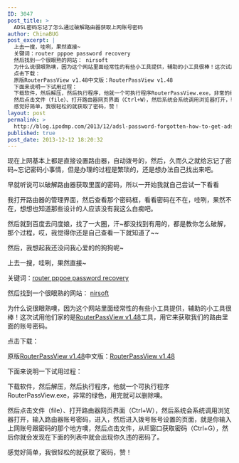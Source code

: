 ```yaml
---
ID: 3047
post_title: >
  ADSL密码忘记了怎么通过破解路由器获取上网账号密码
author: ChinaBUG
post_excerpt: |
  上去一搜，哇咧，果然直接~
  关键词：router pppoe password recovery
  然后找到一个很眼熟的网站： nirsoft
  为什么说很眼熟噢，因为这个网站里面经常性的有些小工具提供，辅助的小工具很棒！这次试用他们家的是RouterPassView v1.48工具，用它来获取我们的路由里面的账号密码。
  点击下载：
  原版RouterPassView v1.48中文版：RouterPassView v1.48
  下面来说明一下试用过程：
  下载软件，然后解压，然后执行程序，他就一个可执行程序RouterPassView.exe，非常的绿色，用完就可以删除噢。
  然后点击文件（file）、打开路由器网页界面（Ctrl+W），然后系统会系统调用浏览器打开，输入路由器账号密码，进入，然后进入拨号账号设置的页面，就是你输入上网账号跟密码的那个地方噢，然后点击文件，从IE窗口获取密码（Ctrl+G），然后你就会发现在下面的列表中就会出现你久违的密码了。
  感觉好简单，我很轻松的就获取了密码，赞！
layout: post
permalink: >
  http://blog.ipodmp.com/2013/12/adsl-password-forgotten-how-to-get-adsl-internet-account-password-by-cracking-router.html
published: true
post_date: 2013-12-12 18:20:32
---
```

现在上网基本上都是直接设置路由器，自动拨号的，然后，久而久之就给忘记了密码~忘记密码小事情，但是办理的过程是繁琐的，还是想办法自己找出来吧。

早就听说可以破解路由器获取里面的密码，所以一开始我就自己尝试一下看看

我打开路由器的管理界面，然后查看那个密码框，看看密码在不在，哇咧，果然不在，想想也知道那些设计的人应该没有我这么白痴吧。

然后就到百度去问度娘，找了一大圈，汗~都没找到有用的，都是教你怎么破解，那个过程，哎，我觉得你还是自己查看一下就知道了~~

然后，我想起我还没问我心爱的的狗狗呢~

上去一搜，哇咧，果然直接~

关键词：<a href="http://www.google.com.hk/webhp?hl=zh-CN&amp;sourceid=cnhp#hl=zh-CN&amp;newwindow=1&amp;q=router+pppoe+password+recovery&amp;safe=strict">router pppoe password recovery</a>

然后找到一个很眼熟的网站： <a href="http://www.nirsoft.net/">nirsoft</a>

为什么说很眼熟噢，因为这个网站里面经常性的有些小工具提供，辅助的小工具很棒！这次试用他们家的是<a href="http://www.nirsoft.net/utils/router_password_recovery.html#DownloadLinks">RouterPassView v1.48</a>工具，用它来获取我们的路由里面的账号密码。

点击下载：

原版<a href="http://www.nirsoft.net/utils/router_password_recovery.html#DownloadLinks">RouterPassView v1.48</a>中文版：<a href="http://share.weiyun.com/07f03bbfe8d1d30cc5aa50a6c9517798">RouterPassView v1.48</a>

下面来说明一下试用过程：

下载软件，然后解压，然后执行程序，他就一个可执行程序RouterPassView.exe，非常的绿色，用完就可以删除噢。

然后点击文件（file）、打开路由器网页界面（Ctrl+W），然后系统会系统调用浏览器打开，输入路由器账号密码，进入，然后进入拨号账号设置的页面，就是你输入上网账号跟密码的那个地方噢，然后点击文件，从IE窗口获取密码（Ctrl+G），然后你就会发现在下面的列表中就会出现你久违的密码了。

感觉好简单，我很轻松的就获取了密码，赞！
